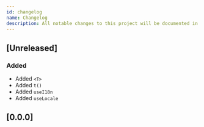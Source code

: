 ```yaml
---
id: changelog
name: Changelog
description: All notable changes to this project will be documented in this file.
---
```


## [Unreleased]

### Added

- Added `<T>`
- Added `t()`
- Added `useI18n`
- Added `useLocale`

## [0.0.0]
